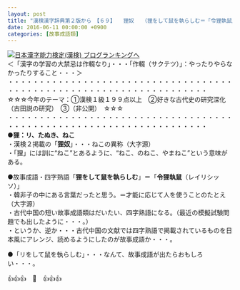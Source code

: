 ```yaml
---
layout: post
title: "漢検漢字辞典第２版から　【６９】　　狸奴　　（狸をして鼠を執らしむ＝「令狸執鼠」）"
date: 2016-06-11 00:00:00 +0900
categories: [故事成語類]
---
```


[![](/syuusyuu9701/assets/images/漢検漢字辞典第２版から-【６９】-狸奴-（狸をして鼠を執らしむ＝「令狸執鼠」）-br_c_3028_1.gif)](http://blog.with2.net/link.php?1659096:3028 "日本漢字能力検定(漢検) ブログランキングへ")[日本漢字能力検定(漢検) ブログランキングへ](http://blog.with2.net/link.php?1659096:3028)  
＜「漢字の学習の大禁忌は作輟なり」・・・「作輟（サクテツ）」：やったりやらなかったりすること・・・＞  
・・・・・・・・・・・・・・・・・・・・・・・・・・・・・・・・・・・・・・・・・・・・・・・・・・・・・・・・・・・・・・・・・・・・  
☆☆☆今年のテーマ：①漢検１級１９９点以上　②好きな古代史の研究深化（古田説の研究）　③（非公開）　☆☆☆　　  
・・・・・・・・・・・・・・・・・・・・・・・・・・・・・・・・・・・・・・・・・・・・・・・・・・・・・・・・・・・・・・・・・・・・  
**●狸：リ、たぬき、ねこ**  
・漢検２掲載の「**狸奴**」・・・ねこの異称（大字源）  
・「狸」には訓に“ねこ”とあるように、“ねこ、のねこ、やまねこ”という意味がある。  
  
●故事成語・四字熟語「**狸をして鼠を執らしむ**」＝「**令狸執鼠**（レイリシッソ）」  
・韓非子の中にある言葉だったと思う。＝才能に応じて人を使うことのたとえ（大字源）  
・古代中国の短い故事成語類はだいたい、四字熟語になる。（最近の模擬試験問題でも出したように・・・。）  
・というか、逆か・・・古代中国の文献では四字熟語で掲載されているものを日本風にアレンジ、読めるようにしたのが故事成語か・・・。  
  
●「リをして鼠を執らしむ」・・・なんて、故事成語が出たらおもしろい・・・。  
  
👍👍👍　🐒　👍👍👍  
  
  